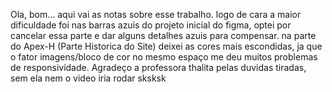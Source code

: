 Ola, bom... aqui vai as notas sobre esse trabalho. logo de cara a maior dificuldade foi nas barras azuis do projeto inicial do figma, optei por cancelar essa parte e dar alguns detalhes azuis para compensar. na parte do Apex-H (Parte Historica do Site) deixei as cores mais escondidas, ja que o fator imagens/bloco de cor no mesmo espaço me deu muitos problemas de responsividade. Agradeço a professora thalita pelas duvidas tiradas, sem ela nem o video iria rodar sksksk
